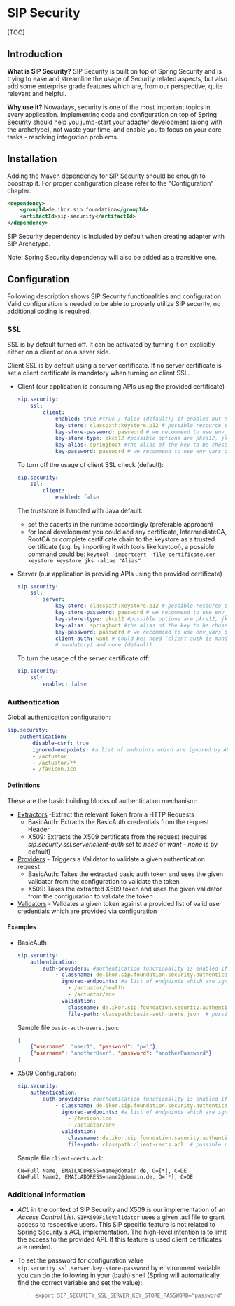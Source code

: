 # SIP Security

[TOC]

## Introduction

**What is SIP Security?**
SIP Security is built on top of Spring Security and is trying to ease and streamline the usage of Security related aspects,
but also add some enterprise grade features which are, from our perspective, quite relevant and helpful.

**Why use it?**
Nowadays, security is one of the most important topics in every application.
Implementing code and configuration on top of Spring Security should help you jump-start your adapter development
(along with the archetype), not waste your time, and enable you to focus on your core tasks - resolving integration problems.

## Installation

Adding the Maven dependency for SIP Security should be enough to boostrap it. For proper configuration please refer to the "Configuration" chapter.
```xml
<dependency>
    <groupId>de.ikor.sip.foundation</groupId>
    <artifactId>sip-security</artifactId>
</dependency>
```

SIP Security dependency is included by default when creating adapter with SIP Archetype.

Note: Spring Security dependency will also be added as a transitive one.

## Configuration

Following description shows SIP Security functionalities and configuration. Valid configuration is needed to be able to properly utilize SIP security, no additional coding is required.

### SSL
SSL is by default turned off. It can be activated by turning it on explicitly either on a client or on a sever side.

Client SSL is by default using a server certificate. If no server certificate is set a client certificate is mandatory when turning on client SSL.

- Client (our application is consuming APIs using the provided certificate)
  ```yaml
  sip.security:
      ssl:
          client:
              enabled: true #true / false (default); if enabled but no other configs are made, server keystore is used as client certificate
              key-store: classpath:keystore.p12 # possible resource strings are classpath:, file:, http:, _none_
              key-store-password: password # we recommend to use env_vars or sealed secrets
              key-store-type: pkcs12 #possible options are pkcs12, jks, jceks
              key-alias: springboot #the alias of the key to be chosen from the container
              key-password: password # we recommend to use env_vars or sealed secrets
  ```
  To turn off the usage of client SSL check (default):
  ```yaml
  sip.security:
      ssl:
          client:
              enabled: false
  ```
  The truststore is handled with Java default:
    - set the cacerts in the runtime accordingly (preferable approach)
    - for local development you could add any certificate, IntermediateCA, RootCA or complete certificate chain to the 
      keystore as a trusted certificate (e.g. by importing it with tools like keytool), a possible command could be:
  `keytool -importcert -file certificate.cer -keystore keystore.jks -alias "Alias"`

- Server (our application is providing APIs using the provided certificate)
  ```yaml
  sip.security:
      ssl:
          server:
              key-store: classpath:keystore.p12 # possible resource strings are classpath:, file:, http:, _none_
              key-store-password: password # we recommend to use env_vars or sealed secrets
              key-store-type: pkcs12 #possible options are pkcs12, jks, jceks
              key-alias: springboot #the alias of the key to be chosen from the container
              key-password: password # we recommend to use env_vars or sealed secrets
              client-auth: want # Could be: need (client auth is mandatory), want (client auth is is wanted but not 
              # mandatory) and none (default)
  ```
  To turn the usage of the server certificate off:
  ```yaml
  sip.security:
      ssl:
          enabled: false
  ```

### Authentication
Global authentication configuration:

```yaml
sip.security:
    authentication:
        disable-csrf: true
        ignored-endpoints: #a list of endpoints which are ignored by ALL authenticators based on Spring´s AntPathMatchers implementation
        - /actuator
        - /actuator/**
        - /favicon.ico
```

#### Definitions
These are the basic building blocks of authentication mechanism:
- <u>Extractors</u> -Extract the relevant Token from a HTTP Requests
    - BasicAuth: Extracts the BasicAuth credentials from the request Header
    - X509: Extracts the X509 certificate from the request (requires _sip.security.ssl.server.client-auth_ set to _need_ or _want_ - _none_ is by default)
- <u>Providers</u> - Triggers a Validator to validate a given authentication request
    - BasicAuth: Takes the extracted basic auth token and uses the given validator from the configuration to validate the token
    - X509: Takes the extracted X509 token and uses the given validator from the configuration to validate the token
- <u>Validators</u> - Validates a given token against a provided list of valid user credentials which are provided via configuration
 
  
#### Examples

- BasicAuth
  ```yaml
  sip.security:
      authentication:
          auth-providers: #authentication functionality is enabled if valid providers are defined
              - classname: de.ikor.sip.foundation.security.authentication.basic.SIPBasicAuthAuthenticationProvider
                ignored-endpoints: #a list of endpoints which are ignored by this specific authenticator based on Spring´s AntPathMatchers implementation
                  - /actuator/health
                  - /actuator/env
                validation:
                  classname: de.ikor.sip.foundation.security.authentication.basic.SIPBasicAuthFileValidator #FQCN of the validator to be used
                  file-path: classpath:basic-auth-users.json  # possible resource strings are classpath:, file:, http:, _none_
  ```
  Sample file `basic-auth-users.json`:
  ```json
  [
      {"username": "user1", "password": "pw1"},
      {"username": "anotherUser", "password": "anotherPassword"}
  ]
  ```
- X509 Configuration:
  ```yaml
  sip.security:
      authentication:
          auth-providers: #authentication functionality is enabled if valid providers are defined
              - classname: de.ikor.sip.foundation.security.authentication.x509.SIPX509AuthenticationProvider
                ignored-endpoints: #a list of endpoints which are ignored by this specific authenticator based on Spring´s AntPathMatchers implementation
                  - /favicon.ico
                  - /actuator/env
                validation:
                  classname: de.ikor.sip.foundation.security.authentication.x509.SIPX509FileValidator #FQCN of the validator to be used
                  file-path: classpath:client-certs.acl  # possible resource strings are classpath:, file:, http:, _none_
  ```
  Sample file `client-certs.acl`:
  ```text
  CN=Full Name, EMAILADDRESS=name@domain.de, O=[*], C=DE
  CN=Full Name2, EMAILADDRESS=name2@domain.de, O=[*], C=DE
  ```

### Additional information

- *ACL* in the context of SIP Security and X509 is our implementation of an *Access Control List*.
  `SIPX509FileValidator` uses a given .acl file to grant access to respective users. This SIP specific feature is not related to [Spring Security´s ACL](https://docs.spring.io/spring-security/site/docs/3.0.x/reference/domain-acls.html) implementation.
  The high-level intention is to limit the access to the provided API. If this feature is used client certificates are needed.

- To set the password for configuration value `sip.security.ssl.server.key-store-password` by environment variable you can do the following in your (bash) shell
  (Spring will automatically find the correct variable and set the value):
  > `export SIP_SECURITY_SSL_SERVER_KEY_STORE_PASSWORD="password"`
